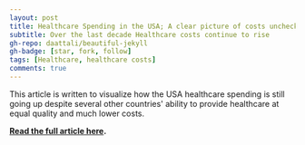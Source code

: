 ```yaml
---
layout: post
title: Healthcare Spending in the USA; A clear picture of costs unchecked
subtitle: Over the last decade Healthcare costs continue to rise
gh-repo: daattali/beautiful-jekyll
gh-badge: [star, fork, follow]
tags: [Healthcare, healthcare costs]
comments: true
---
```


This article is written to visualize how the USA healthcare spending is still going up despite several other countries' ability to provide healthcare at equal quality and much lower costs. 

**[Read the full article here](https://medium.com/@michellibelly/healthcare-spending-in-the-us-a-clear-picture-of-costs-unchecked-bb6fd288eda?sk=8ac260f4cbf0e896a2ac8ebb4176f64d).**

